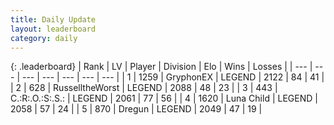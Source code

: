 ```yaml
---
title: Daily Update
layout: leaderboard
category: daily
---
```


{: .leaderboard}
| Rank | LV | Player | Division | Elo | Wins | Losses |
| --- | --- | --- | --- | --- | --- | --- |
| <span data-change="0">1</span> | 1259 | <span title="ID: 315148">GryphonEX</span> | LEGEND | <span data-change="24">2122</span> | <span data-change="7">84</span> | <span data-change="2">41</span> |
| <span data-change="5">2</span> | 628 | <span title="ID: 388751">RusselltheWorst</span> | LEGEND | <span data-change="71">2088</span> | <span data-change="10">48</span> | <span data-change="0">23</span> |
| <span data-change="0">3</span> | 443 | <span title="ID: 451068">C.:R:.O.:S:.S.:</span> | LEGEND | <span data-change="-8">2061</span> | <span data-change="6">77</span> | <span data-change="4">56</span> |
| <span data-change="0">4</span> | 1620 | <span title="ID: 164871">Luna Child</span> | LEGEND | <span data-change="-5">2058</span> | <span data-change="8">57</span> | <span data-change="6">24</span> |
| <span data-change="0">5</span> | 870 | <span title="ID: 337810">Dregun</span> | LEGEND | <span data-change="0">2049</span> | <span data-change="0">47</span> | <span data-change="0">19</span> |